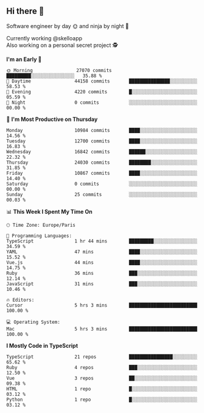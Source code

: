 ## Hi there 👋

Software engineer by day 🌞 and ninja by night 🌝

Currently working @skelloapp <br>
Also working on a personal secret project 🕵️

<!--START_SECTION:waka-->
**I'm an Early 🐤** 

```text
🌞 Morning                27070 commits       █████████░░░░░░░░░░░░░░░░   35.88 % 
🌆 Daytime                44158 commits       ███████████████░░░░░░░░░░   58.53 % 
🌃 Evening                4220 commits        █░░░░░░░░░░░░░░░░░░░░░░░░   05.59 % 
🌙 Night                  0 commits           ░░░░░░░░░░░░░░░░░░░░░░░░░   00.00 % 
```
📅 **I'm Most Productive on Thursday** 

```text
Monday                   10984 commits       ████░░░░░░░░░░░░░░░░░░░░░   14.56 % 
Tuesday                  12700 commits       ████░░░░░░░░░░░░░░░░░░░░░   16.83 % 
Wednesday                16842 commits       ██████░░░░░░░░░░░░░░░░░░░   22.32 % 
Thursday                 24030 commits       ████████░░░░░░░░░░░░░░░░░   31.85 % 
Friday                   10867 commits       ████░░░░░░░░░░░░░░░░░░░░░   14.40 % 
Saturday                 0 commits           ░░░░░░░░░░░░░░░░░░░░░░░░░   00.00 % 
Sunday                   25 commits          ░░░░░░░░░░░░░░░░░░░░░░░░░   00.03 % 
```


📊 **This Week I Spent My Time On** 

```text
🕑︎ Time Zone: Europe/Paris

💬 Programming Languages: 
TypeScript               1 hr 44 mins        █████████░░░░░░░░░░░░░░░░   34.59 % 
YAML                     47 mins             ████░░░░░░░░░░░░░░░░░░░░░   15.52 % 
Vue.js                   44 mins             ████░░░░░░░░░░░░░░░░░░░░░   14.75 % 
Ruby                     36 mins             ███░░░░░░░░░░░░░░░░░░░░░░   12.14 % 
JavaScript               31 mins             ███░░░░░░░░░░░░░░░░░░░░░░   10.46 % 

🔥 Editors: 
Cursor                   5 hrs 3 mins        █████████████████████████   100.00 % 

💻 Operating System: 
Mac                      5 hrs 3 mins        █████████████████████████   100.00 % 
```

**I Mostly Code in TypeScript** 

```text
TypeScript               21 repos            ████████████████░░░░░░░░░   65.62 % 
Ruby                     4 repos             ███░░░░░░░░░░░░░░░░░░░░░░   12.50 % 
Vue                      3 repos             ██░░░░░░░░░░░░░░░░░░░░░░░   09.38 % 
HTML                     1 repo              █░░░░░░░░░░░░░░░░░░░░░░░░   03.12 % 
Python                   1 repo              █░░░░░░░░░░░░░░░░░░░░░░░░   03.12 % 
```




<!--END_SECTION:waka-->

<!--
**antoinelncl/antoinelncl** is a ✨ _special_ ✨ repository because its `README.md` (this file) appears on your GitHub profile.

Here are some ideas to get you started:

- 🔭 I’m currently working on ...
- 🌱 I’m currently learning ...
- 👯 I’m looking to collaborate on ...
- 🤔 I’m looking for help with ...
- 💬 Ask me about ...
- 📫 How to reach me: ...
- 😄 Pronouns: ...
- ⚡ Fun fact: ...
-->
